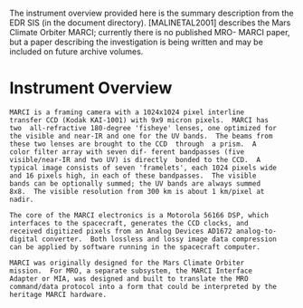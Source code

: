 
 
The instrument overview provided here is the summary description from
the EDR SIS (in the document directory).  [MALINETAL2001] describes
the Mars Climate Orbiter MARCI; currently there is no published MRO-
MARCI paper, but a paper describing the investigation is being written
and may be included on future archive volumes.
 
  Instrument Overview
  ===================
    MARCI is a framing camera with a 1024x1024 pixel interline
    transfer CCD (Kodak KAI-1001) with 9x9 micron pixels.  MARCI has
    two  all-refractive 180-degree 'fisheye' lenses, one optimized for
    the visible and near-IR and one for the UV bands.  The beams from
    these two lenses are brought to the CCD  through  a prism.  A
    color filter array with seven dif- ferent bandpasses (five
    visible/near-IR and two UV) is directly  bonded to the CCD.  A
    typical image consists of seven 'framelets', each 1024 pixels wide
    and 16 pixels high, in each of these bandpasses.  The visible
    bands can be optionally summed; the UV bands are always summed
    8x8.  The visible resolution from 300 km is about 1 km/pixel at
    nadir.
 
    The core of the MARCI electronics is a Motorola 56166 DSP, which
    interfaces to the spacecraft, generates the CCD clocks, and
    received digitized pixels from an Analog Devices AD1672 analog-to-
    digital converter.  Both lossless and lossy image data compression
    can be applied by software running in the spacecraft computer.
 
    MARCI was originally designed for the Mars Climate Orbiter
    mission.  For MRO, a separate subsystem, the MARCI Interface
    Adapter or MIA, was designed and built to translate the MRO
    command/data protocol into a form that could be interpreted by the
    heritage MARCI hardware.

        